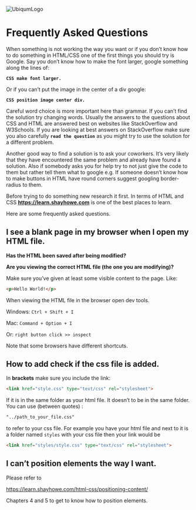 ![UbiqumLogo](https://ubiqum.com/marketing/ubiqum.png)

# Frequently Asked Questions


When something is not working the way you want or if you don’t know how to do something in HTML/CSS one of the first things you should try is Google. Say you don’t know how to make the font larger, google something along the lines of:

**`CSS make font larger.`**

Or if you can’t put the image in the center of a div google:

**`CSS position image center div.`**

Careful word choice is more important here than grammar. If you can’t find the solution try changing words. Usually the answers to the questions about CSS and HTML are answered best on websites like StackOverflow and W3Schools. If you are looking at best answers on StackOverflow make sure you also carefully **`read the question`** as you might try to use the solution for a different problem. 

Another good way to find a solution is to ask your coworkers. It’s very likely that they have encountered the same problem and already have found a solution. Also if somebody asks you for help try to not just give the code to them but rather tell them what to google e.g. If someone doesn’t know how to make buttons in HTML have round corners suggest googling border-radius to them.

Before trying to do something new research it first. In terms of HTML and CSS **https://learn.shayhowe.com** is one of the best places to learn. 

Here are some frequently asked questions.

## I see a blank page in my browser when I open my HTML file.

**Has the HTML been saved after being modified?**

**Are you viewing the correct HTML file (the one you are modifying)?**

Make sure you’ve given at least some visible content to the page. Like:
```html
<p>Hello World!</p>
```
When viewing the HTML file in the browser open dev tools.

Windows: `Ctrl + Shift + I`

Mac: `Command + Option + I`

Or: `right button click >> inspect`

Note that some browsers have different shortcuts.

## How to add check if the css file is added.

In **brackets** make sure you include the link:
```html
<link href="style.css" type="text/css" rel="stylesheet">
````

If it is in the same folder as your html file. It doesn’t to be in the same folder. You can use (between quotes) :
```html
"../path_to_your_file.css"
```
to refer to your css file. For example you have your html file and next to it is a folder named `styles` with your css file then your link would be
```html
<link href="styles/style.css" type="text/css" rel="stylesheet">
```

## I can’t position elements the way I want.
Please refer to

https://learn.shayhowe.com/html-css/positioning-content/

Chapters 4 and 5 to get to know how to position elements.






